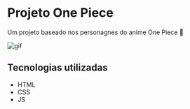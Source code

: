# Projeto One Piece
Um projeto baseado nos personagnes do anime One Piece 🚀

![gif](https://github.com/SuprizeTANK/projeto-one-piece/assets/106360518/2b93fe11-be9d-4dbd-b4d0-6c098be88944)

## Tecnologias utilizadas 
- HTML
- CSS
- JS
